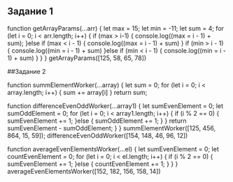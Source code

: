 ## Задание 1
<!-- Задание1 -->
function getArrayParams(...arr) {
   let max = 15;
   let min = -11; 
   let sum = 4;
  for (let i = 0; i < arr.length; i++) {
    if (max > i-1) {
      console.log((max = i - 1) + sum);
   }else if (max < i - 1) {
      console.log((max = i - 1) + sum)
    }
    if (min > i - 1) {
     console.log((min = i - 1) + sum)
   }else if (min < i - 1) {
     console.log((min = i - 1) + sum)
   }
  }
 }
 getArrayParams([125, 58, 65, 78])


 ##Задание 2
 
 <!-- Задание2 -->
 function summElementWorker(...array)  {
    let sum = 0;
   for (let i = 0; i < array.length; i++) {
     sum += array[i]
   }
    return sum; 

   function differenceEvenOddWorker(...array1) {
      let sumEvenElement = 0;
      let sumOddElement = 0;
     for (let i = 0; i < array1.length; i++) {
       if (i % 2 == 0) {
         sumEvenElement += 1;
       }else {
         sumOddElement += 1;
       }
     }
  return sumEvenElement - sumOddElement;
   }
   }
summElementWorker([125, 456, 864, 15, 59]);
differenceEvenOddWorker([154, 148, 46, 96, 12])

 function averageEvenElementsWorker(...el) {
   let sumEvenElement = 0; 
   let countEvenElement = 0;
   for (let i = 0; i < el.length; i++) {
     if (i % 2 == 0) {
        sumEvenElement += 1;
     }else {
       countEvenElement += 1;
     }
   }
 }
averageEvenElementsWorker([152, 182, 156, 158, 14])



